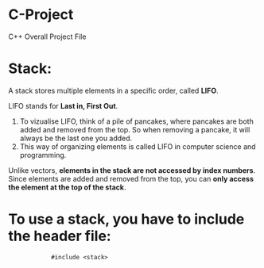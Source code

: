 # C-Project
C++ Overall Project File

# Stack:
A stack stores multiple elements in a specific order, called **LIFO**.

LIFO stands for **Last in, First Out**. 
1) To vizualise LIFO, think of a pile of pancakes, where pancakes are both added and removed from the top. So when removing a pancake, it will always be the last one you added. 
2) This way of organizing elements is called LIFO in computer science and programming.

Unlike vectors, **elements in the stack are not accessed by index numbers**. Since elements are added and removed from the top, you can **only access the element at the top of the stack**.

# To use a stack, you have to include the <stack> header file:
                #include <stack>
